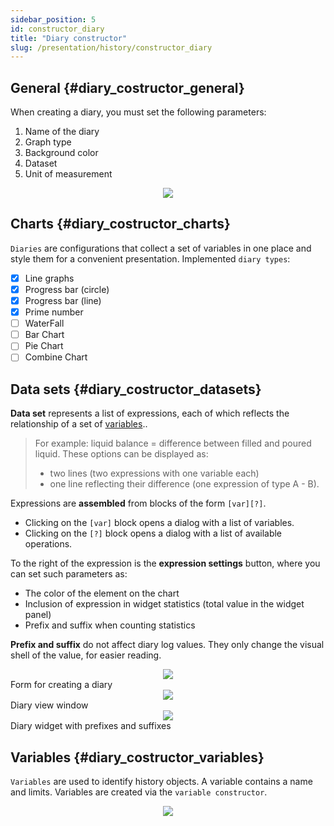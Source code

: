 ```yaml
---
sidebar_position: 5
id: constructor_diary
title: "Diary constructor"
slug: /presentation/history/constructor_diary
---
```


## General {#diary_costructor_general}

When creating a diary, you must set the following parameters:

1. Name of the diary
2. Graph type
3. Background color
4. Dataset
5. Unit of measurement

<div align="center"><img type="imgscreen" src="/WM_doc/img/presentation/diary/diaryConstructor.png"/></div>

## Charts {#diary_costructor_charts}

`Diaries` are configurations that collect a set of variables in one place and style them for a convenient presentation. Implemented `diary types`:

- [x] Line graphs
- [x] Progress bar (circle)
- [x] Progress bar (line)
- [x] Prime number
- [ ] WaterFall
- [ ] Bar Chart
- [ ] Pie Chart
- [ ] Combine Chart

## Data sets {#diary_costructor_datasets}

**Data set** represents a list of expressions, each of which reflects the relationship of a set of [variables](/docs/presentation/history/constructor_diary)..

> For example: liquid balance = difference between filled and poured liquid.
> These options can be displayed as:
>
> - two lines (two expressions with one variable each)
> - one line reflecting their difference (one expression of type A - B).

Expressions are **assembled** from blocks of the form `[var][?]`.

- Clicking on the `[var]` block opens a dialog with a list of variables.
- Clicking on the `[?]` block opens a dialog with a list of available operations.

To the right of the expression is the **expression settings** button, where you can set such parameters as:

- The color of the element on the chart
- Inclusion of expression in widget statistics (total value in the widget panel)
- Prefix and suffix when counting statistics

**Prefix and suffix** do not affect diary log values. They only change the visual shell of the value, for easier reading.

<div align="center"><img type="imgscreen" src="/WM_doc/img/presentation/diary/diaryConstructorWithPrefAndSuf.png"/></div>
Form for creating a diary

<div align="center"><img type="imgscreen" src="/WM_doc/img/presentation/diary/diaryViewWithPrefAndSuf.png"/></div>
Diary view window

<div align="center"><img type="imgscreen" src="/WM_doc/img/presentation/diary/diaryWidgetWithPrefAndSuf.png"/></div>
Diary widget with prefixes and suffixes

## Variables {#diary_costructor_variables}

`Variables` are used to identify history objects. A variable contains a name and limits. Variables are created via the `variable constructor`.

<div align="center"><img type="imgscreen" src="/WM_doc/img/presentation/diary/variableConstructor.png"/></div>
